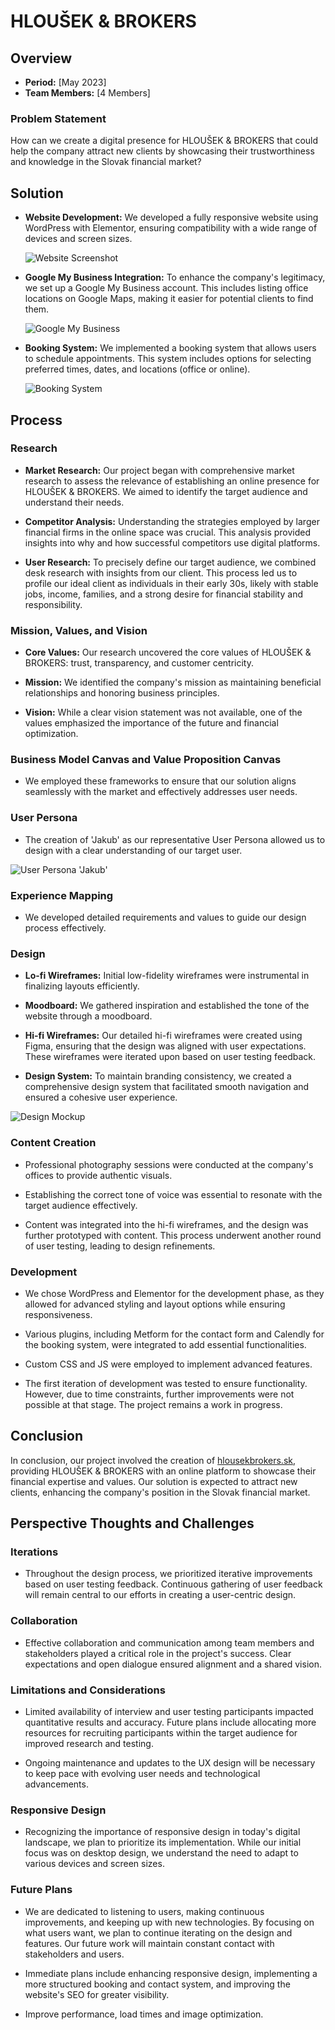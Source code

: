 # HLOUŠEK & BROKERS

## Overview

- **Period:** [May 2023]
- **Team Members:** [4 Members]

### Problem Statement

How can we create a digital presence for HLOUŠEK & BROKERS that could help the company attract new clients by showcasing their trustworthiness and knowledge in the Slovak financial market?

## Solution

- **Website Development:** We developed a fully responsive website using WordPress with Elementor, ensuring compatibility with a wide range of devices and screen sizes.

  ![Website Screenshot](/images/mockups/Mockup_MacBook%20Pro%2016.png)

- **Google My Business Integration:** To enhance the company's legitimacy, we set up a Google My Business account. This includes listing office locations on Google Maps, making it easier for potential clients to find them.

  ![Google My Business](/images/screenshots/gmb.png)

- **Booking System:** We implemented a booking system that allows users to schedule appointments. This system includes options for selecting preferred times, dates, and locations (office or online).

  ![Booking System](/images/screenshots/booking.png)

## Process

### Research

- **Market Research:** Our project began with comprehensive market research to assess the relevance of establishing an online presence for HLOUŠEK & BROKERS. We aimed to identify the target audience and understand their needs.

- **Competitor Analysis:** Understanding the strategies employed by larger financial firms in the online space was crucial. This analysis provided insights into why and how successful competitors use digital platforms.

- **User Research:** To precisely define our target audience, we combined desk research with insights from our client. This process led us to profile our ideal client as individuals in their early 30s, likely with stable jobs, income, families, and a strong desire for financial stability and responsibility.

### Mission, Values, and Vision

- **Core Values:** Our research uncovered the core values of HLOUŠEK & BROKERS: trust, transparency, and customer centricity.

- **Mission:** We identified the company's mission as maintaining beneficial relationships and honoring business principles.

- **Vision:** While a clear vision statement was not available, one of the values emphasized the importance of the future and financial optimization.

### Business Model Canvas and Value Proposition Canvas

- We employed these frameworks to ensure that our solution aligns seamlessly with the market and effectively addresses user needs.

### User Persona

- The creation of 'Jakub' as our representative User Persona allowed us to design with a clear understanding of our target user.

![User Persona 'Jakub'](/images/screenshots/persona.png)

### Experience Mapping

- We developed detailed requirements and values to guide our design process effectively.

### Design

- **Lo-fi Wireframes:** Initial low-fidelity wireframes were instrumental in finalizing layouts efficiently.

- **Moodboard:** We gathered inspiration and established the tone of the website through a moodboard.

- **Hi-fi Wireframes:** Our detailed hi-fi wireframes were created using Figma, ensuring that the design was aligned with user expectations. These wireframes were iterated upon based on user testing feedback.

- **Design System:** To maintain branding consistency, we created a comprehensive design system that facilitated smooth navigation and ensured a cohesive user experience.

![Design Mockup](/images/screenshots/components.png)

### Content Creation

- Professional photography sessions were conducted at the company's offices to provide authentic visuals.

- Establishing the correct tone of voice was essential to resonate with the target audience effectively.

- Content was integrated into the hi-fi wireframes, and the design was further prototyped with content. This process underwent another round of user testing, leading to design refinements.

### Development

- We chose WordPress and Elementor for the development phase, as they allowed for advanced styling and layout options while ensuring responsiveness.

- Various plugins, including Metform for the contact form and Calendly for the booking system, were integrated to add essential functionalities.

- Custom CSS and JS were employed to implement advanced features.

- The first iteration of development was tested to ensure functionality. However, due to time constraints, further improvements were not possible at that stage. The project remains a work in progress.

## Conclusion

In conclusion, our project involved the creation of [hlousekbrokers.sk](https://www.hlousekbrokers.sk/), providing HLOUŠEK & BROKERS with an online platform to showcase their financial expertise and values. Our solution is expected to attract new clients, enhancing the company's position in the Slovak financial market.

## Perspective Thoughts and Challenges

### Iterations

- Throughout the design process, we prioritized iterative improvements based on user testing feedback. Continuous gathering of user feedback will remain central to our efforts in creating a user-centric design.

### Collaboration

- Effective collaboration and communication among team members and stakeholders played a critical role in the project's success. Clear expectations and open dialogue ensured alignment and a shared vision.

### Limitations and Considerations

- Limited availability of interview and user testing participants impacted quantitative results and accuracy. Future plans include allocating more resources for recruiting participants within the target audience for improved research and testing.

- Ongoing maintenance and updates to the UX design will be necessary to keep pace with evolving user needs and technological advancements.

### Responsive Design

- Recognizing the importance of responsive design in today's digital landscape, we plan to prioritize its implementation. While our initial focus was on desktop design, we understand the need to adapt to various devices and screen sizes.

### Future Plans

- We are dedicated to listening to users, making continuous improvements, and keeping up with new technologies. By focusing on what users want, we plan to continue iterating on the design and features. Our future work will maintain constant contact with stakeholders and users.

- Immediate plans include enhancing responsive design, implementing a more structured booking and contact system, and improving the website's SEO for greater visibility.

- Improve performance, load times and image optimization.
